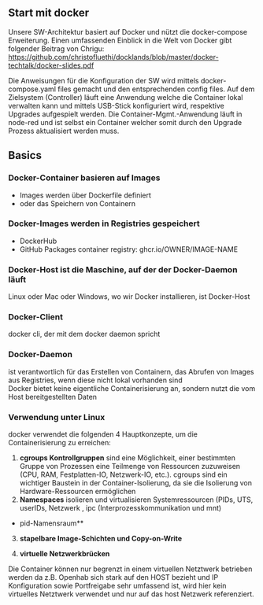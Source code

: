 ## Start mit docker

Unsere SW-Architektur basiert auf Docker und nützt die docker-compose Erweiterung.
Einen umfassenden Einblick in die Welt von Docker gibt folgender Beitrag von Chrigu: https://github.com/christofluethi/docklands/blob/master/docker-techtalk/docker-slides.pdf  

Die Anweisungen für die Konfiguration der SW wird mittels docker-compose.yaml files gemacht und den entsprechenden config files. Auf dem Zielsystem (Controller) läuft eine Anwendung welche die Container lokal verwalten kann und mittels USB-Stick konfiguriert wird, respektive Upgrades aufgespielt werden. Die Container-Mgmt.-Anwendung läuft in node-red und ist selbst ein Container welcher somit durch den Upgrade Prozess aktualisiert werden muss.

## Basics

### Docker-Container basieren auf Images
* Images werden über Dockerfile definiert
* oder das Speichern von Containern

### Docker-Images werden in Registries gespeichert
* DockerHub
* GitHub Packages container registry: ghcr.io/OWNER/IMAGE-NAME  

### Docker-Host ist die Maschine, auf der der Docker-Daemon läuft  
Linux oder Mac oder Windows, wo wir Docker installieren, ist Docker-Host  

### Docker-Client
docker cli, der mit dem docker daemon spricht  

### Docker-Daemon
ist verantwortlich für das Erstellen von Containern, das Abrufen von Images aus Registries, wenn diese nicht lokal vorhanden sind  
Docker bietet keine eigentliche Containerisierung an, sondern nutzt die vom Host bereitgestellten Daten

### Verwendung unter Linux

docker verwendet die folgenden 4 Hauptkonzepte, um die Containerisierung zu erreichen:  

1. **cgroups Kontrollgruppen**
sind eine Möglichkeit, einer bestimmten Gruppe von Prozessen eine Teilmenge von Ressourcen zuzuweisen (CPU, RAM, Festplatten-IO, Netzwerk-IO, etc.).
cgroups sind ein wichtiger Baustein in der Container-Isolierung, da sie die Isolierung von Hardware-Ressourcen ermöglichen
2. **Namespaces**
isolieren und virtualisieren Systemressourcen (PIDs, UTS, userIDs, Netzwerk , ipc (Interprozesskommunikation und mnt)
* pid-Namensraum**
3. **stapelbare Image-Schichten und Copy-on-Write**

4. **virtuelle Netzwerkbrücken**

Die Container können nur begrenzt in einem virtuellen Netztwerk betrieben werden da z.B. Openhab sich stark auf den HOST bezieht und IP Konfiguration sowie Portfreigabe sehr umfassend ist, wird hier kein virtuelles Netztwerk verwendet und nur auf das host Netzwerk referenziert.



